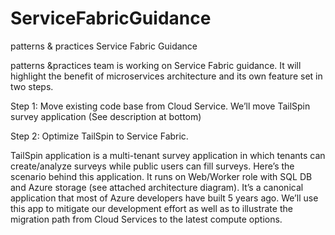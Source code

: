 # ServiceFabricGuidance
patterns &amp; practices Service Fabric Guidance

patterns &practices team is working on Service Fabric guidance. It will highlight the benefit of microservices architecture and its own feature set in two steps.
 
Step 1: Move existing code base from Cloud Service. We’ll move TailSpin survey application (See description at bottom)

Step 2: Optimize TailSpin to Service Fabric.
 
TailSpin application is a multi-tenant survey application in which tenants can create/analyze surveys while public users can fill surveys. Here’s the scenario behind this application. It runs on Web/Worker role with SQL DB and Azure storage (see attached architecture diagram). It’s a canonical application that most of Azure developers have built 5 years ago. We’ll use this app to mitigate our development effort as well as to illustrate the migration path from Cloud Services to the latest compute options.
 
